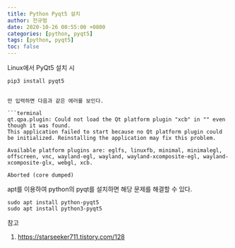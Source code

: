 ```yaml
---
title: Python Pyqt5 설치
author: 전규범
date: 2020-10-26 00:55:00 +0800
categories: [python, pyqt5]
tags: [python, pyqt5]
toc: false
---
```


Linux에서 PyQt5 설치 시

```terminal
pip3 install pyqt5


만 입력하면 다음과 같은 에러를 보인다.

```terminal
qt.qpa.plugin: Could not load the Qt platform plugin "xcb" in "" even though it was found.
This application failed to start because no Qt platform plugin could be initialized. Reinstalling the application may fix this problem.

Available platform plugins are: eglfs, linuxfb, minimal, minimalegl, offscreen, vnc, wayland-egl, wayland, wayland-xcomposite-egl, wayland-xcomposite-glx, webgl, xcb.

Aborted (core dumped)
```

apt를 이용하여 python의 pyqt를 설치하면 해당 문제를 해결할 수 있다.
```terminal
sudo apt install python-pyqt5
sudo apt install python3-pyqt5
```


참고
1. https://starseeker711.tistory.com/128